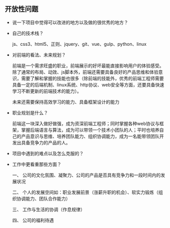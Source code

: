 ##	开放性问题

*	说一下项目中觉得可以改进的地方以及做的很优秀的地方？
*	自己的技术栈？

	js、css3、html5、正则、jquery、git、vue、gulp、python、linux

*	对前端的看法、未来规划？

	前端是一个需求旺盛的职业，前端展示的好坏最能直接影响用户的体验感受。除了通常的布局、动效、js脚本外，前端还需要具备良好的产品思维和体验意识，需要了解和掌握的技能也很多（除前端的技能外，优秀的前端工程师需要具备一定的后端机制、linux系统、http协议、web安全等方面，还要具备快速学习不断更新的前端技术的能力）。

	未来还需要保持高效学习的能力、具备框架设计的能力

*	职业规划是什么？

	前端这一块深入做好做强，成为资深前端工程师；同时掌握各种web协议与框架，掌握后端语言与算法，成为可以带领一个技术小团队的人；平时也培养自己的产品意识与思维、培养团队能力、组织协调能力，成为一名能带领团队开发出具备竞争力的产品的人。

*	项目中遇到的难点以及怎么克服的？

	

*	工作中更看重那些方面？

	一、	公司的文化氛围、凝聚力、公司的产品是否具有竞争力和一段时间内的发展状况

	二、	个人的发展空间如：职业发展前景（涨薪升职的机会）、软实力锻炼（组织协调能力、团队合作能力）

	三、	工作与生活的协调（作息规律）

	四、	公司的福利待遇







